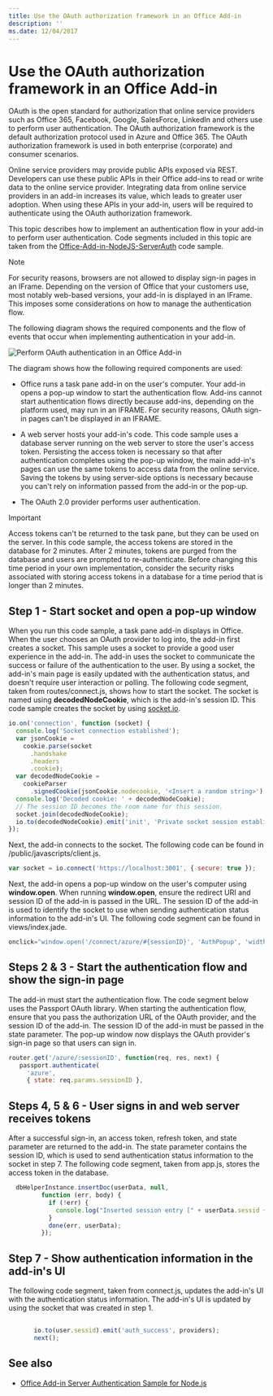 ```yaml
---
title: Use the OAuth authorization framework in an Office Add-in
description: ''
ms.date: 12/04/2017
---
```



# Use the OAuth authorization framework in an Office Add-in

OAuth is the open standard for authorization that online service providers such as Office 365, Facebook, Google, SalesForce, LinkedIn and others use to perform user authentication. The OAuth authorization framework is the default authorization protocol used in Azure and Office 365. The OAuth authorization framework is used in both enterprise (corporate) and consumer scenarios.

Online service providers may provide public APIs exposed via REST. Developers can use these public APIs in their Office add-ins to read or write data to the online service provider. Integrating data from online service providers in an add-in increases its value, which leads to greater user adoption. When using these APIs in your add-in, users will be required to authenticate using the OAuth authorization framework.

This topic describes how to implement an authentication flow in your add-in to perform user authentication. Code segments included in this topic are taken from the [Office-Add-in-NodeJS-ServerAuth](https://github.com/OfficeDev/Office-Add-in-NodeJS-ServerAuth) code sample.

> [!NOTE]
> For security reasons, browsers are not allowed to display sign-in pages in an IFrame. Depending on the version of Office that your customers use, most notably web-based versions, your add-in is displayed in an IFrame. This imposes some considerations on how to manage the authentication flow. 

The following diagram shows the required components and the flow of events that occur when implementing authentication in your add-in.

![Perform OAuth authentication in an Office Add-in](../images/oauth-in-office-add-in.png)

The diagram shows how the following required components are used:


- Office runs a task pane add-in on the user's computer. Your add-in opens a pop-up window to start the authentication flow. Add-ins cannot start authentication flows directly because add-ins, depending on the platform used, may run in an IFRAME. For security reasons, OAuth sign-in pages can't be displayed in an IFRAME. 
    
- A web server hosts your add-in's code. This code sample uses a database server running on the web server to store the user's access token. Persisting the access token is necessary so that after authentication completes using the pop-up window, the main add-in's pages can use the same tokens to access data from the online service. Saving the tokens by using server-side options is necessary because you can't rely on information passed from the add-in or the pop-up.
    
- The OAuth 2.0 provider performs user authentication.
    

    
> [!IMPORTANT]
> Access tokens can't be returned to the task pane, but they can be used on the server. In this code sample, the access tokens are stored in the database for 2 minutes. After 2 minutes, tokens are purged from the database and users are prompted to re-authenticate. Before changing this time period in your own implementation, consider the security risks associated with storing access tokens in a database for a time period that is longer than 2 minutes.


## Step 1 - Start socket and open a pop-up window

When you run this code sample, a task pane add-in displays in Office. When the user chooses an OAuth provider to log into, the add-in first creates a socket. This sample uses a socket to provide a good user experience in the add-in. The add-in uses the socket to communicate the success or failure of the authentication to the user. By using a socket, the add-in's main page is easily updated with the authentication status, and doesn't require user interaction or polling. The following code segment, taken from routes/connect.js, shows how to start the socket. The socket is named using  **decodedNodeCookie**, which is the add-in's session ID. This code sample creates the socket by using [socket.io](http://socket.io/).


```js
io.on('connection', function (socket) {
  console.log('Socket connection established');
  var jsonCookie =
    cookie.parse(socket
      .handshake
      .headers
      .cookie);
  var decodedNodeCookie =
    cookieParser
      .signedCookie(jsonCookie.nodecookie, '<Insert a random string>');
  console.log('Decoded cookie: ' + decodedNodeCookie);
  // The session ID becomes the room name for this session.
  socket.join(decodedNodeCookie);
  io.to(decodedNodeCookie).emit('init', 'Private socket session established');
});

```

Next, the add-in connects to the socket. The following code can be found in /public/javascripts/client.js.




```js
var socket = io.connect('https://localhost:3001', { secure: true });
```

Next, the add-in opens a pop-up window on the user's computer using  **window.open**. When running  **window.open**, ensure the redirect URI and session ID of the add-in is passed in the URL. The session ID of the add-in is used to identify the socket to use when sending authentication status information to the add-in's UI. The following code segment can be found in views/index.jade.




```js
onclick="window.open('/connect/azure/#{sessionID}', 'AuthPopup', 'width=500,height=500,centerscreen=1,menubar=0,toolbar=0,location=0,personalbar=0,status=0,titlebar=0,dialog=1')")
```


## Steps 2 &amp; 3 - Start the authentication flow and show the sign-in page

The add-in must start the authentication flow. The code segment below uses the Passport OAuth library. When starting the authentication flow, ensure that you pass the authorization URL of the OAuth provider, and the session ID of the add-in. The session ID of the add-in must be passed in the state parameter. The pop-up window now displays the OAuth provider's sign-in page so that users can sign in.


```js
router.get('/azure/:sessionID', function(req, res, next) { 
   passport.authenticate( 
     'azure',  
     { state: req.params.sessionID }, 

```


## Steps 4, 5 &amp; 6 - User signs in and web server receives tokens

 After a successful sign-in, an access token, refresh token, and state parameter are returned to the add-in. The state parameter contains the session ID, which is used to send authentication status information to the socket in step 7. The following code segment, taken from app.js, stores the access token in the database.


```js
  dbHelperInstance.insertDoc(userData, null, 
         function (err, body) { 
           if (!err) { 
             console.log("Inserted session entry [" + userData.sessid + "] id: " + body.id); 
           } 
           done(err, userData); 
         }); 

```


## Step 7 - Show authentication information in the add-in's UI

The following code segment, taken from connect.js, updates the add-in's UI with the authentication status information. The add-in's UI is updated by using the socket that was created in step 1.


```js
  
       io.to(user.sessid).emit('auth_success', providers); 
       next(); 

```


## See also

- [Office Add-in Server Authentication Sample for Node.js](https://github.com/OfficeDev/Office-Add-in-Nodejs-ServerAuth/blob/master/README.md)
    
